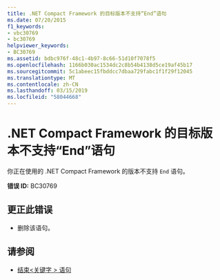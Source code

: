 ```yaml
---
title: .NET Compact Framework 的目标版本不支持“End”语句
ms.date: 07/20/2015
f1_keywords:
- vbc30769
- bc30769
helpviewer_keywords:
- BC30769
ms.assetid: bdbc976f-48c1-4b97-8c66-51d10f7078f5
ms.openlocfilehash: 1166b030ac1534dc2c8b54b4138d5ce19af45b17
ms.sourcegitcommit: 5c1abeec15fbddcc7dbaa729fabc1f1f29f12045
ms.translationtype: MT
ms.contentlocale: zh-CN
ms.lasthandoff: 03/15/2019
ms.locfileid: "58044668"
---
```

# <a name="the-targeted-version-of-the-net-compact-framework-does-not-support-the-end-statement"></a>.NET Compact Framework 的目标版本不支持“End”语句
你正在使用的 .NET Compact Framework 的版本不支持 `End` 语句。  
  
 **错误 ID:** BC30769  
  
## <a name="to-correct-this-error"></a>更正此错误  
  
-   删除该语句。  
  
## <a name="see-also"></a>请参阅

- [结束\<关键字 > 语句](../../visual-basic/language-reference/statements/end-keyword-statement.md)
